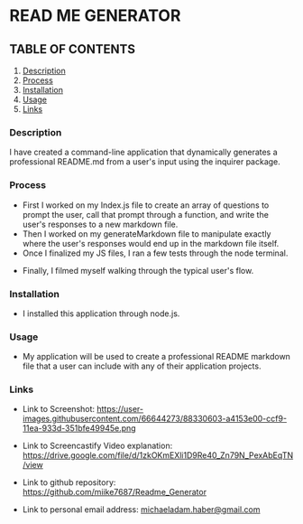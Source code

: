 # READ ME GENERATOR

## TABLE OF CONTENTS

1. [Description](#description)
2. [Process](#process)
3. [Installation](#installation)
4. [Usage](#usage)
5. [Links](#links)

### Description

I have created a command-line application that dynamically generates a professional README.md from a user's input using the inquirer package.

### Process

- First I worked on my Index.js file to create an array of questions to prompt the user, call that prompt through a function, and write the user's responses to a new markdown file.
- Then I worked on my generateMarkdown file to manipulate exactly where the user's responses would end up in the markdown file itself.
- Once I finalized my JS files, I ran a few tests through the node terminal.

* Finally, I filmed myself walking through the typical user's flow.

### Installation

- I installed this application through node.js.

### Usage

- My application will be used to create a professional README markdown file that a user can include with any of their application projects.

### Links

- Link to Screenshot:
  https://user-images.githubusercontent.com/66644273/88330603-a4153e00-ccf9-11ea-933d-351bfe49945e.png

- Link to Screencastify Video explanation:
  https://drive.google.com/file/d/1zkOKmEXli1D9Re40_Zn79N_PexAbEqTN/view

- Link to github repository:
  https://github.com/miike7687/Readme_Generator

- Link to personal email address:
  michaeladam.haber@gmail.com
